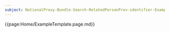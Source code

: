 ```yaml
---
subject: NationalProxy-Bundle-Search-RelatedPersonProv-identifier-Example
---
```


{{page:Home/ExampleTemplate.page.md}}
